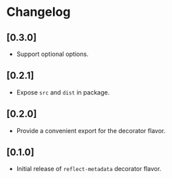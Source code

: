 # Changelog

## [0.3.0]

 - Support optional options.

## [0.2.1]

 - Expose `src` and `dist` in package.

## [0.2.0]

 - Provide a convenient export for the decorator flavor.

## [0.1.0]

 - Initial release of `reflect-metadata` decorator flavor.
